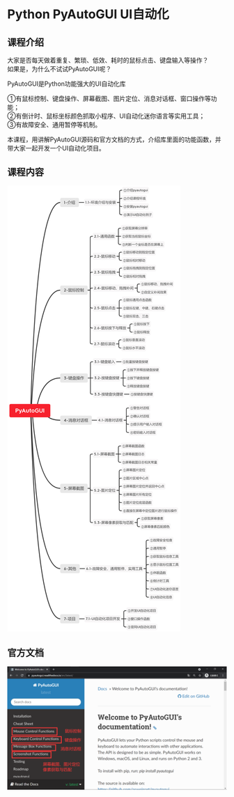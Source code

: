 Python PyAutoGUI UI自动化
==================

课程介绍
---------

大家是否每天做着重复、繁琐、低效、耗时的鼠标点击、键盘输入等操作？  
如果是，为什么不试试PyAutoGUI呢？

PyAutoGUI是Python功能强大的UI自动化库

①有鼠标控制、键盘操作、屏幕截图、图片定位、消息对话框、窗口操作等功能；  
②有倒计时、鼠标坐标颜色抓取小程序、UI自动化迷你语言等实用工具；  
③有故障安全、通用暂停等机制。  

本课程，用讲解PyAutoGUI源码和官方文档的方式，介绍库里面的功能函数，并带大家一起开发一个UI自动化项目。

课程内容
---------

![课程内容](课程内容.jpg)

官方文档
---------

![官方文档](官方文档.png)



